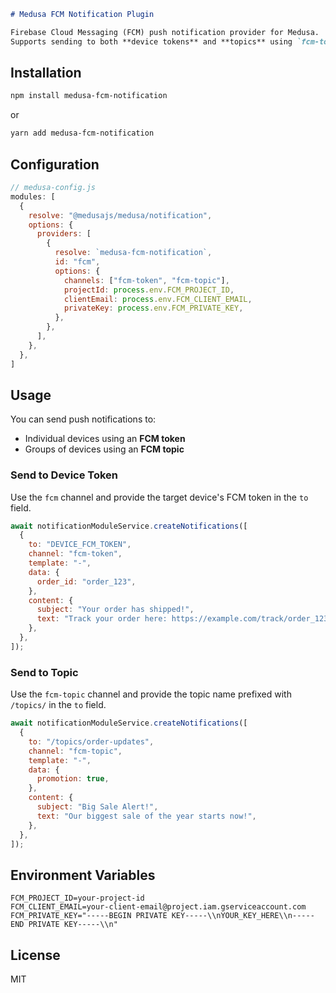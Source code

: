 ```markdown
# Medusa FCM Notification Plugin

Firebase Cloud Messaging (FCM) push notification provider for Medusa.  
Supports sending to both **device tokens** and **topics** using `fcm-token` and `fcm-topic` channels.
```
## Installation

```bash
npm install medusa-fcm-notification
```

or

```bash
yarn add medusa-fcm-notification
```

## Configuration

```js
// medusa-config.js
modules: [
  {
    resolve: "@medusajs/medusa/notification",
    options: {
      providers: [
        {
          resolve: `medusa-fcm-notification`,
          id: "fcm",
          options: {
            channels: ["fcm-token", "fcm-topic"],
            projectId: process.env.FCM_PROJECT_ID,
            clientEmail: process.env.FCM_CLIENT_EMAIL,
            privateKey: process.env.FCM_PRIVATE_KEY,
          },
        },
      ],
    },
  },
]
```

## Usage

You can send push notifications to:

- Individual devices using an **FCM token**
- Groups of devices using an **FCM topic**

### Send to Device Token

Use the `fcm` channel and provide the target device's FCM token in the `to` field.

```js
await notificationModuleService.createNotifications([
  {
    to: "DEVICE_FCM_TOKEN",
    channel: "fcm-token",
    template: "-",
    data: {
      order_id: "order_123",
    },
    content: {
      subject: "Your order has shipped!",
      text: "Track your order here: https://example.com/track/order_123",
    },
  },
]);
```

### Send to Topic

Use the `fcm-topic` channel and provide the topic name prefixed with `/topics/` in the `to` field.

```js
await notificationModuleService.createNotifications([
  {
    to: "/topics/order-updates",
    channel: "fcm-topic",
    template: "-",
    data: {
      promotion: true,
    },
    content: {
      subject: "Big Sale Alert!",
      text: "Our biggest sale of the year starts now!",
    },
  },
]);
```

## Environment Variables

```env
FCM_PROJECT_ID=your-project-id
FCM_CLIENT_EMAIL=your-client-email@project.iam.gserviceaccount.com
FCM_PRIVATE_KEY="-----BEGIN PRIVATE KEY-----\\nYOUR_KEY_HERE\\n-----END PRIVATE KEY-----\\n"
```


## License

MIT
```